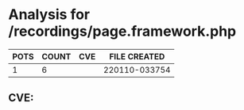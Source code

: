 # Analysis for /recordings/page.framework.php
| POTS | COUNT | CVE | FILE CREATED |
|---|---|---|---|
| 1 | 6 | | 220110-033754 |

## CVE: 
